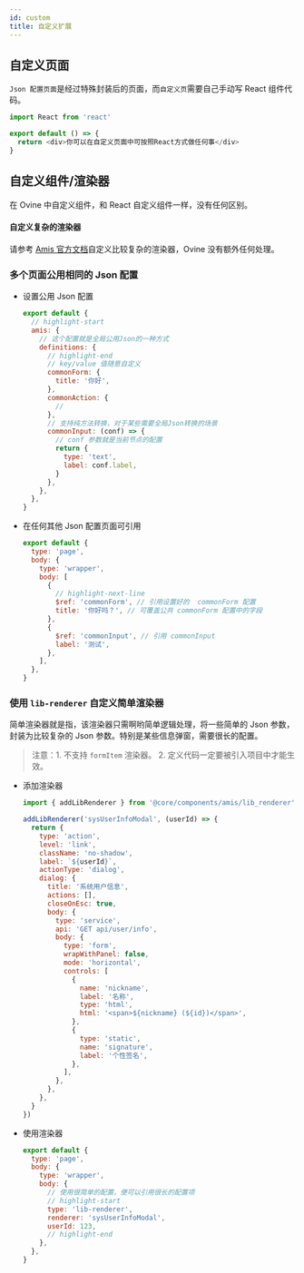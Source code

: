 ```yaml
---
id: custom
title: 自定义扩展
---
```


## 自定义页面

`Json 配置页面`是经过特殊封装后的页面，而`自定义页`需要自己手动写 React 组件代码。

```js title="/src/pages/custom/index.js"
import React from 'react'

export default () => {
  return <div>你可以在自定义页面中可按照React方式做任何事</div>
}
```

## 自定义组件/渲染器

在 Ovine 中自定义组件，和 React 自定义组件一样，没有任何区别。

#### 自定义复杂的渲染器

请参考 [Amis 官方文档](https://baidu.github.io/amis/docs/start/custom)自定义比较复杂的渲染器，Ovine 没有额外任何处理。

### 多个页面公用相同的 Json 配置

- 设置公用 Json 配置

  ```js title="/src/index.js Ovine入口配置"
  export default {
    // highlight-start
    amis: {
      // 这个配置就是全局公用Json的一种方式
      definitions: {
        // highlight-end
        // key/value 值随意自定义
        commonForm: {
          title: '你好',
        },
        commonAction: {
          //
        },
        // 支持纯方法转换，对于某些需要全局Json转换的场景
        commonInput: (conf) => {
          // conf 参数就是当前节点的配置
          return {
            type: 'text',
            label: conf.label,
          }
        },
      },
    },
  }
  ```

- 在任何其他 Json 配置页面可引用

  ```js title="/src/pages/xxx/index.js"
  export default {
    type: 'page',
    body: {
      type: 'wrapper',
      body: [
        {
          // highlight-next-line
          $ref: 'commonForm', // 引用设置好的  commonForm 配置
          title: '你好吗？', // 可覆盖公共 commonForm 配置中的字段
        },
        {
          $ref: 'commonInput', // 引用 commonInput
          label: '测试',
        },
      ],
    },
  }
  ```

### 使用 `lib-renderer` 自定义简单渲染器

简单渲染器就是指，该渲染器只需啊哟简单逻辑处理，将一些简单的 Json 参数，封装为比较复杂的 Json 参数。特别是某些信息弹窗，需要很长的配置。

> 注意：1. 不支持 `formItem` 渲染器。 2. 定义代码一定要被引入项目中才能生效。

- 添加渲染器

  ```js
  import { addLibRenderer } from '@core/components/amis/lib_renderer'

  addLibRenderer('sysUserInfoModal', (userId) => {
    return {
      type: 'action',
      level: 'link',
      className: 'no-shadow',
      label: `${userId}`,
      actionType: 'dialog',
      dialog: {
        title: '系统用户信息',
        actions: [],
        closeOnEsc: true,
        body: {
          type: 'service',
          api: 'GET api/user/info',
          body: {
            type: 'form',
            wrapWithPanel: false,
            mode: 'horizontal',
            controls: [
              {
                name: 'nickname',
                label: '名称',
                type: 'html',
                html: '<span>${nickname} (${id})</span>',
              },
              {
                type: 'static',
                name: 'signature',
                label: '个性签名',
              },
            ],
          },
        },
      },
    }
  })
  ```

- 使用渲染器

  ```js
  export default {
    type: 'page',
    body: {
      type: 'wrapper',
      body: {
        // 使用很简单的配置，便可以引用很长的配置项
        // highlight-start
        type: 'lib-renderer',
        renderer: 'sysUserInfoModal',
        userId: 123,
        // highlight-end
      },
    },
  }
  ```
